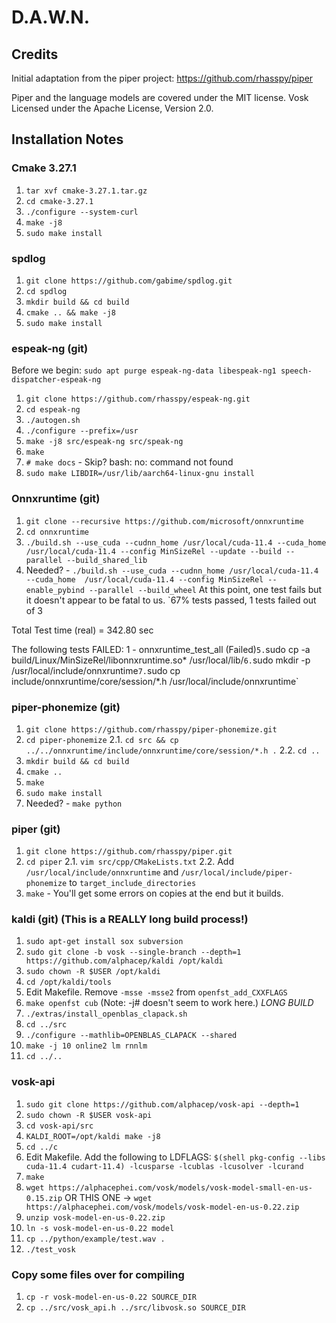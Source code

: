 # D.A.W.N.

## Credits

Initial adaptation from the piper project: https://github.com/rhasspy/piper

Piper and the language models are covered under the MIT license.
Vosk Licensed under the Apache License, Version 2.0.

## Installation Notes
### Cmake 3.27.1
1. `tar xvf cmake-3.27.1.tar.gz`
2. `cd cmake-3.27.1`
3. `./configure --system-curl`
4. `make -j8`
5. `sudo make install`

### spdlog
1. `git clone https://github.com/gabime/spdlog.git`
2. `cd spdlog`
3. `mkdir build && cd build`
4. `cmake .. && make -j8`
5. `sudo make install`

### espeak-ng (git)
Before we begin:
`sudo apt purge espeak-ng-data libespeak-ng1 speech-dispatcher-espeak-ng`

1. `git clone https://github.com/rhasspy/espeak-ng.git`
2. `cd espeak-ng`
3. `./autogen.sh`
4. `./configure --prefix=/usr`
5. `make -j8 src/espeak-ng src/speak-ng`
6. `make`
7. `# make docs` - Skip? bash: no: command not found
8. `sudo make LIBDIR=/usr/lib/aarch64-linux-gnu install`

### Onnxruntime (git)
1. `git clone --recursive https://github.com/microsoft/onnxruntime`
2. `cd onnxruntime`
3. `./build.sh --use_cuda --cudnn_home /usr/local/cuda-11.4 --cuda_home  /usr/local/cuda-11.4 --config MinSizeRel --update --build --parallel --build_shared_lib`
4. Needed? - `./build.sh --use_cuda --cudnn_home /usr/local/cuda-11.4 --cuda_home  /usr/local/cuda-11.4 --config MinSizeRel --enable_pybind --parallel --build_wheel`
At this point, one test fails but it doesn't appear to be fatal to us.
`67% tests passed, 1 tests failed out of 3

Total Test time (real) = 342.80 sec

The following tests FAILED:
	  1 - onnxruntime_test_all (Failed)`
5. `sudo cp -a build/Linux/MinSizeRel/libonnxruntime.so* /usr/local/lib/`
6. `sudo mkdir -p /usr/local/include/onnxruntime`
7. `sudo cp include/onnxruntime/core/session/*.h /usr/local/include/onnxruntime`


### piper-phonemize (git)
1. `git clone https://github.com/rhasspy/piper-phonemize.git`
2. `cd piper-phonemize`
2.1. `cd src && cp ../../onnxruntime/include/onnxruntime/core/session/*.h .`
2.2. `cd ..`
3. `mkdir build && cd build`
4. `cmake ..`
5. `make`
6. `sudo make install`
7. Needed? - `make python`

### piper (git)
1. `git clone https://github.com/rhasspy/piper.git`
2. `cd piper`
2.1. `vim src/cpp/CMakeLists.txt`
2.2. Add `/usr/local/include/onnxruntime` and `/usr/local/include/piper-phonemize` to `target_include_directories`
3. `make` - You'll get some errors on copies at the end but it builds.

### kaldi (git) (This is a REALLY long build process!)
1. `sudo apt-get install sox subversion`
2. `sudo git clone -b vosk --single-branch --depth=1 https://github.com/alphacep/kaldi /opt/kaldi`
3. `sudo chown -R $USER /opt/kaldi`
4. `cd /opt/kaldi/tools`
5. Edit Makefile. Remove `-msse -msse2` from `openfst_add_CXXFLAGS`
6. `make openfst cub` (Note: -j# doesn't seem to work here.) *LONG BUILD*
7. `./extras/install_openblas_clapack.sh`
8. `cd ../src`
9. `./configure --mathlib=OPENBLAS_CLAPACK --shared`
10. `make -j 10 online2 lm rnnlm`
11. `cd ../..`

### vosk-api
1. `sudo git clone https://github.com/alphacep/vosk-api --depth=1`
2. `sudo chown -R $USER vosk-api`
3. `cd vosk-api/src`
4. `KALDI_ROOT=/opt/kaldi make -j8`
5. `cd ../c`
6. Edit Makefile. Add the following to LDFLAGS: `$(shell pkg-config --libs cuda-11.4 cudart-11.4) -lcusparse -lcublas -lcusolver -lcurand`
7. `make`
8. `wget https://alphacephei.com/vosk/models/vosk-model-small-en-us-0.15.zip`
  OR
  THIS ONE -> `wget https://alphacephei.com/vosk/models/vosk-model-en-us-0.22.zip`
9. `unzip vosk-model-en-us-0.22.zip`
10. `ln -s vosk-model-en-us-0.22 model`
11. `cp ../python/example/test.wav .`
12. `./test_vosk`

### Copy some files over for compiling
1. `cp -r vosk-model-en-us-0.22 SOURCE_DIR`
2. `cp ../src/vosk_api.h ../src/libvosk.so SOURCE_DIR`
